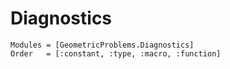 
# Diagnostics

```@autodocs
Modules = [GeometricProblems.Diagnostics]
Order   = [:constant, :type, :macro, :function]
```
